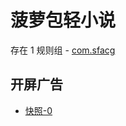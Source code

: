 # 菠萝包轻小说

存在 1 规则组 - [com.sfacg](/src/apps/com.sfacg.ts)

## 开屏广告

- [快照-0](https://i.gkd.li/import/import/13185579)
